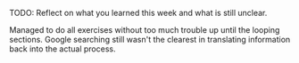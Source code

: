 TODO: Reflect on what you learned this week and what is still unclear.

Managed to do all exercises without too much trouble up until the looping sections. Google searching still wasn't the clearest in translating information back into the actual process.